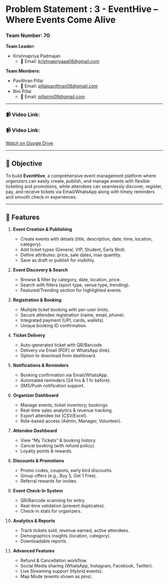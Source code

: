# Problem Statement : 3 - EventHive – Where Events Come Alive  

### Team Number: 70  

**Team Leader:**  
- Krishnapriya Padmajan  
  - 📧 Email: [krishnapriyaaa06@gmail.com](mailto:krishnapriyaaa06@gmail.com)  

**Team Members:**  
- Pavithran Pillai  
  - 📧 Email:  [pillaipavithran08@gmail.com](mailto:pillaipavithran08@gmail.com)
- Rini Pillai  
  - 📧 Email:  [pillairini09@gmail.com](mailto:pillairini09@gmail.com)

---

### 📹 Video Link:  
### 📹 Video Link:  
[Watch on Google Drive]([https://drive.google.com/file/d/your-video-id/view?usp=sharing](https://drive.google.com/drive/folders/11Rpkb4vuHWIgrqs4Smffz1xpPNa2nyD0?usp=sharing))


---

## 🎯 Objective  
To build **EventHive**, a comprehensive event management platform where organizers can easily create, publish, and manage events with flexible ticketing and promotions, while attendees can seamlessly discover, register, pay, and receive tickets via Email/WhatsApp along with timely reminders and smooth check-in experiences.

---

## 🚀 Features  

1. **Event Creation & Publishing**  
   - Create events with details (title, description, date, time, location, category).  
   - Add ticket types (General, VIP, Student, Early Bird).  
   - Define attributes: price, sale dates, max quantity.  
   - Save as draft or publish for visibility.  

2. **Event Discovery & Search**  
   - Browse & filter by category, date, location, price.  
   - Search with filters (sport type, venue type, trending).  
   - Featured/Trending section for highlighted events.  

3. **Registration & Booking**  
   - Multiple ticket booking with per-user limits.  
   - Secure attendee registration (name, email, phone).  
   - Integrated payment (UPI, cards, wallets).  
   - Unique booking ID confirmation.  

4. **Ticket Delivery**  
   - Auto-generated ticket with QR/Barcode.  
   - Delivery via Email (PDF) or WhatsApp (link).  
   - Option to download from dashboard.  

5. **Notifications & Reminders**  
   - Booking confirmation via Email/WhatsApp.  
   - Automated reminders (24 hrs & 1 hr before).  
   - SMS/Push notification support.  

6. **Organizer Dashboard**  
   - Manage events, ticket inventory, bookings.  
   - Real-time sales analytics & revenue tracking.  
   - Export attendee list (CSV/Excel).  
   - Role-based access (Admin, Manager, Volunteer).  

7. **Attendee Dashboard**  
   - View “My Tickets” & booking history.  
   - Cancel booking (with refund policy).  
   - Loyalty points & rewards.  

8. **Discounts & Promotions**  
   - Promo codes, coupons, early bird discounts.  
   - Group offers (e.g., Buy 5, Get 1 Free).  
   - Referral rewards for invites.  

9. **Event Check-In System**  
   - QR/Barcode scanning for entry.  
   - Real-time validation (prevent duplicates).  
   - Check-in stats for organizers.  

10. **Analytics & Reports**  
    - Track tickets sold, revenue earned, active attendees.  
    - Demographics insights (location, category).  
    - Downloadable reports.  

11. **Advanced Features**  
    - Refund & Cancellation workflow.  
    - Social Media sharing (WhatsApp, Instagram, Facebook, Twitter).  
    - Live Streaming support (Hybrid events).  
    - Map Mode (events shown as pins).  
